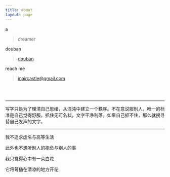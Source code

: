 ```yaml
---
title: about
layout: page
---
```


a

> dreamer


douban

> [douban](http://www.douban.com/people/toberealme/)


reach me

> inaircastle@gmail.com
</br>

</br>

---
写字只是为了理清自己思绪，从混沌中建立一个秩序。不在意说服别人，唯一的标准是自己觉得舒服。抓住无可名状，文字干净利落。如果自己抓不住，那么就搜寻替自己发声的文字。

---

我不追求虚名与高等生活

此外也不想听别人的抱负与别人的事

我只觉得心中有一朵白花

它将萼插在清凉的地方开花